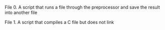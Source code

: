 File 0. A script that runs a file through the preprocessor and save the result into another file

File 1. A script that compiles a C file but does not link

 
